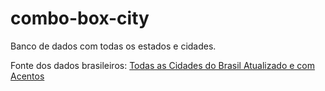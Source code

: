 combo-box-city
==============

Banco de dados com todas os estados e cidades.


Fonte dos dados brasileiros: [Todas as Cidades do Brasil Atualizado e com Acentos](http://samus.com.br/web/site/artigo-todas_as_cidades_do_brasil_atualizado_e_com_acentos)
